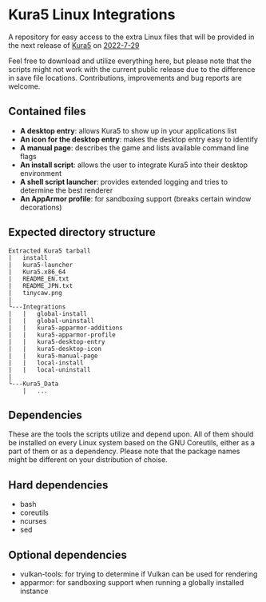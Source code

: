 # Kura5 Linux Integrations

A repository for easy access to the extra Linux files that will be provided in the next release of [Kura5](https://chickenhat.itch.io/kura5-bonds-of-the-undying) on [2022-7-29](https://twitter.com/Boktai3D/status/1529130921097670656)

Feel free to download and utilize everything here, but please note that the scripts might not work with the current public release due to the difference in save file locations. Contributions, improvements and bug reports are welcome.


## Contained files
- **A desktop entry**: allows Kura5 to show up in your applications list
- **An icon for the desktop entry**: makes the desktop entry easy to identify
- **A manual page**: describes the game and lists available command line flags
- **An install script**: allows the user to integrate Kura5 into their desktop environment
- **A shell script launcher**: provides extended logging and tries to determine the best renderer
- **An AppArmor profile**: for sandboxing support (breaks certain window decorations)

## Expected directory structure

```
Extracted Kura5 tarball
|   install
|   kura5-launcher
|   Kura5.x86_64
|   README_EN.txt
|   README_JPN.txt
|   tinycaw.png
|
└---Integrations
|   |   global-install
|   |   global-uninstall
|   |   kura5-apparmor-additions
|   |   kura5-apparmor-profile
|   |   kura5-desktop-entry
|   |   kura5-desktop-icon
|   |   kura5-manual-page
|   |   local-install
|   |   local-uninstall
|
└---Kura5_Data
    |   ...
```


## Dependencies
These are the tools the scripts utilize and depend upon.
All of them should be installed on every Linux system based on the GNU Coreutils,
either as a part of them or as a dependency. Please note that the package names might be
different on your distribution of choise.

## Hard dependencies
- bash
- coreutils
- ncurses
- sed

## Optional dependencies
- vulkan-tools: for trying to determine if Vulkan can be used for rendering
- apparmor: for sandboxing support when running a globally installed instance
